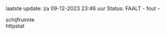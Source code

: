 laatste update: 
za 09-12-2023 23:46   uur 
Status: FAALT - fout - 
<div class="service R">schijfruimte</div><div class="service G">httpstat</div>